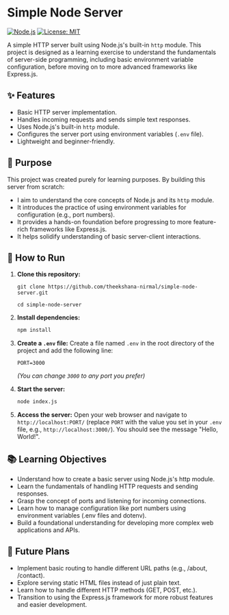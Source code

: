 # Simple Node Server

[![Node.js](https://img.shields.io/badge/Node.js-22.x+-green.svg)](https://nodejs.org/)
[![License: MIT](https://img.shields.io/badge/License-MIT-yellow.svg)](https://opensource.org/licenses/MIT)

A simple HTTP server built using Node.js's built-in `http` module. This project is designed as a learning exercise to understand the fundamentals of server-side programming, including basic environment variable configuration, before moving on to more advanced frameworks like Express.js.

## ✨ Features

- Basic HTTP server implementation.
- Handles incoming requests and sends simple text responses.
- Uses Node.js's built-in `http` module.
- Configures the server port using environment variables (`.env` file).
- Lightweight and beginner-friendly.

## 🎯 Purpose

This project was created purely for learning purposes. By building this server from scratch:

- I aim to understand the core concepts of Node.js and its `http` module.
- It introduces the practice of using environment variables for configuration (e.g., port numbers).
- It provides a hands-on foundation before progressing to more feature-rich frameworks like Express.js.
- It helps solidify understanding of basic server-client interactions.

## 🚀 How to Run

1. **Clone this repository:**

   ```
   git clone https://github.com/theekshana-nirmal/simple-node-server.git
   ```

   ```
   cd simple-node-server
   ```
2. **Install dependencies:**

   ```bash
   npm install
   ```
3. **Create a `.env` file:**
   Create a file named `.env` in the root directory of the project and add the following line:

   ```env
   PORT=3000
   ```

   *(You can change `3000` to any port you prefer)*
4. **Start the server:**

   ```bash
   node index.js
   ```
5. **Access the server:**
   Open your web browser and navigate to `http://localhost:PORT/` (replace `PORT` with the value you set in your `.env` file, e.g., `http://localhost:3000/`). You should see the message "Hello, World!".

## 📚 Learning Objectives

- Understand how to create a basic server using Node.js's http module.
- Learn the fundamentals of handling HTTP requests and sending responses.
- Grasp the concept of ports and listening for incoming connections.
- Learn how to manage configuration like port numbers using environment variables (.env files and dotenv).
- Build a foundational understanding for developing more complex web applications and APIs.

## 🌱 Future Plans

- Implement basic routing to handle different URL paths (e.g., /about, /contact).
- Explore serving static HTML files instead of just plain text.
- Learn how to handle different HTTP methods (GET, POST, etc.).
- Transition to using the Express.js framework for more robust features and easier development.
